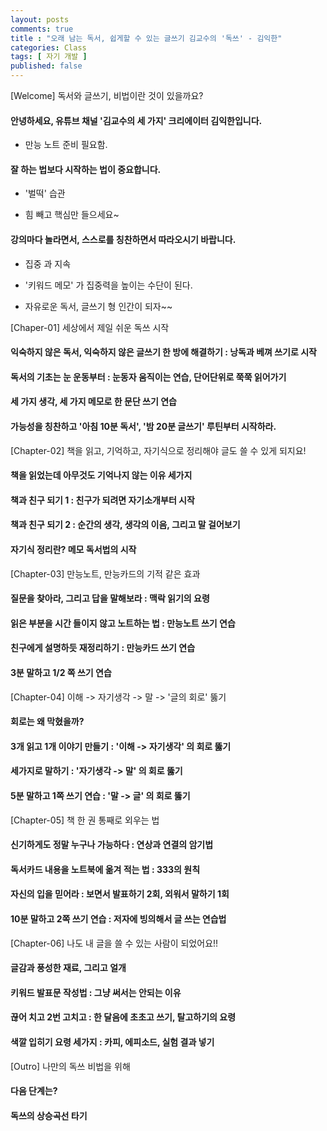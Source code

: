 ```yaml
---
layout: posts
comments: true
title : "오래 남는 독서, 쉽게할 수 있는 글쓰기 김교수의 '독쓰' - 김익한"
categories: Class
tags: [ 자기 개발 ]
published: false
---
```


[Welcome] 독서와 글쓰기, 비법이란 것이 있을까요?

#### 안녕하세요, 유튜브 채널 '김교수의 세 가지' 크리에이터 김익한입니다.

- 만능 노트 준비 필요함.

#### 잘 하는 법보다 시작하는 법이 중요합니다.

- '벌떡' 습관

- 힘 빼고 핵심만 들으세요~

#### 강의마다 놀라면서, 스스로를 칭찬하면서 따라오시기 바랍니다.

- 집중 과 지속

- '키워드 메모' 가 집중력을 높이는 수단이 된다.

- 자유로운 독서, 글쓰기 형 인간이 되자~~

[Chaper-01] 세상에서 제일 쉬운 독쓰 시작

#### 익숙하지 않은 독서, 익숙하지 않은 글쓰기 한 방에 해결하기 : 낭독과 베껴 쓰기로 시작

#### 독서의 기초는 눈 운동부터 : 눈동자 움직이는 연습, 단어단위로 쭉쭉 읽어가기

#### 세 가지 생각, 세 가지 메모로 한 문단 쓰기 연습

#### 가능성을 칭찬하고 '아침 10분 독서', '밤 20분 글쓰기' 루틴부터 시작하라.

[Chapter-02] 책을 읽고, 기억하고, 자기식으로 정리해야 글도 쓸 수 있게 되지요!

#### 책을 읽었는데 아무것도 기억나지 않는 이유 세가지

#### 책과 친구 되기 1 : 친구가 되려면 자기소개부터 시작

#### 책과 친구 되기 2 : 순간의 생각, 생각의 이음, 그리고 말 걸어보기

#### 자기식 정리란? 메모 독서법의 시작

[Chapter-03] 만능노트, 만능카드의 기적 같은 효과

#### 질문을 찾아라, 그리고 답을 말해보라 : 맥락 읽기의 요령

#### 읽은 부분을 시간 들이지 않고 노트하는 법 : 만능노트 쓰기 연습

#### 친구에게 설명하듯 재정리하기 : 만능카드 쓰기 연습

#### 3분 말하고 1/2 쪽 쓰기 연습

[Chapter-04] 이해 -> 자기생각 -> 말 -> '글의 회로' 뚫기

#### 회로는 왜 막혔을까?

#### 3개 읽고 1개 이야기 만들기 : '이해 -> 자기생각' 의 회로 뚫기

#### 세가지로 말하기 : '자기생각 -> 말' 의 회로 뚫기

#### 5분 말하고 1쪽 쓰기 연습 : '말 -> 글' 의 회로 뚫기

[Chapter-05] 책 한 권 통째로 외우는 법

#### 신기하게도 정말 누구나 가능하다 : 연상과 연결의 암기법

#### 독서카드 내용을 노트북에 옮겨 적는 법 : 333의 원칙

#### 자신의 입을 믿어라 : 보면서 발표하기 2회, 외워서 말하기 1회

#### 10분 말하고 2쪽 쓰기 연습 : 저자에 빙의해서 글 쓰는 연습법

[Chapter-06] 나도 내 글을 쓸 수 있는 사람이 되었어요!!

#### 글감과 풍성한 재료, 그리고 얼개

#### 키워드 발표문 작성법 : 그냥 써서는 안되는 이유

#### 끊어 치고 2번 고치고 : 한 달음에 초초고 쓰기, 탈고하기의 요령

#### 색깔 입히기 요령 세가지 : 카피, 에피소드, 실험 결과 넣기

[Outro] 나만의 독쓰 비법을 위해

#### 다음 단계는?

#### 독쓰의 상승곡선 타기
